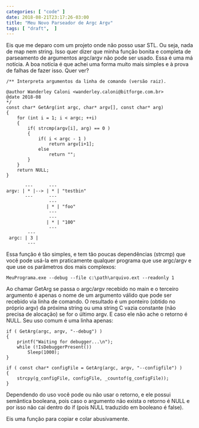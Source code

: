 ```yaml
---
categories: [ "code" ]
date: 2018-08-21T23:17:26-03:00
title: "Meu Novo Parseador de Argc Argv"
tags: [ "draft",  ]
---
```

Eis que me deparo com um projeto onde não posso usar STL. Ou seja, nada de map nem string. Isso quer dizer que minha função bonita e completa de parseamento de argumentos argc/argv não pode ser usado. Essa é uma má notícia. A boa notícia é que achei uma forma muito mais simples e à prova de falhas de fazer isso. Quer ver?

    /** Interpreta argumentos da linha de comando (versão raiz).
    
    @author Wanderley Caloni <wanderley.caloni@bitforge.com.br>
    @date 2018-08
    */
    const char* GetArg(int argc, char* argv[], const char* arg)
    {
        for (int i = 1; i < argc; ++i)
        {
            if( strcmp(argv[i], arg) == 0 )
            {
                if( i < argc - 1 )
                    return argv[i+1];
                else
                    return "";
            }
        }
        return NULL;
    }

           ---      --- 
    argv: | * |--> | * | "testbin"
           ---      --- 
                    --- 
                   | * | "foo"
                    --- 
                    --- 
                   | * | "100"
                    --- 
            --- 
     argc: | 3 |
            --- 


Essa função é tão simples, e tem tão poucas dependências (strcmp) que você pode usá-la em praticamente qualquer programa que use argc/argv e que use os parâmetros dos mais complexos:

    MeuPrograma.exe --debug --file c:\path\arquivo.ext --readonly 1

Ao chamar GetArg se passa o argc/argv recebido no main e o terceiro argumento é apenas o nome de um argumento válido que pode ser recebido via linha de comando. O resultado é um ponteiro (obtido no próprio argv) da próxima string ou uma string C vazia constante (não precisa de alocação) se for o último argv. E caso ele não ache o retorno é NULL. Seu uso comum é uma linha apenas:

    if ( GetArg(argc, argv, "--debug") )
    {
        printf("Waiting for debugger...\n");
        while (!IsDebuggerPresent())
            Sleep(1000);
    }

    if ( const char* configFile = GetArg(argc, argv, "--configfile") )
    {
        strcpy(g_configFile, configFile, _countof(g_configFile));
    }

Dependendo do uso você pode ou não usar o retorno, e ele possui semântica booleana, pois caso o argumento não exista o retorno é NULL e por isso não cai dentro do if (pois NULL traduzido em booleano é false).

Eis uma função para copiar e colar abusivamente.
